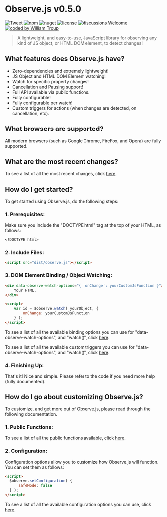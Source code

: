 # Observe.js v0.5.0

[![Tweet](https://img.shields.io/twitter/url/http/shields.io.svg?style=social)](https://twitter.com/intent/tweet?text=Observe.js%2C%20a%20free%20JavaScript%observe%builder&url=https://github.com/williamtroup/Observe.js&hashtags=javascript,html,observe)
[![npm](https://img.shields.io/badge/npmjs-v0.5.0-blue)](https://www.npmjs.com/package/jobserve.js)
[![nuget](https://img.shields.io/badge/nuget-v0.5.0-purple)](https://www.nuget.org/packages/jObserve.js/)
[![license](https://img.shields.io/badge/license-MIT-green)](https://github.com/williamtroup/Observe.js/blob/main/LICENSE.txt)
[![discussions Welcome](https://img.shields.io/badge/discussions-Welcome-red)](https://github.com/williamtroup/Observe.js/discussions)
[![coded by William Troup](https://img.shields.io/badge/coded_by-William_Troup-yellow)](https://github.com/williamtroup)

> A lightweight, and easy-to-use, JavaScript library for observing any kind of JS object, or HTML DOM element, to detect changes!


## What features does Observe.js have?

- Zero-dependencies and extremely lightweight!
- JS Object and HTML DOM Element watching!
- Watch for specific property changes!
- Cancellation and Pausing support!
- Full API available via public functions.
- Fully configurable!
- Fully configurable per watch!
- Custom triggers for actions (when changes are detected, on cancellation, etc).


## What browsers are supported?

All modern browsers (such as Google Chrome, FireFox, and Opera) are fully supported.


## What are the most recent changes?

To see a list of all the most recent changes, click [here](https://github.com/williamtroup/Observe.js/blob/main/docs/CHANGE_LOG.md).


## How do I get started?

To get started using Observe.js, do the following steps:

### 1. Prerequisites:

Make sure you include the "DOCTYPE html" tag at the top of your HTML, as follows:

```markdown
<!DOCTYPE html>
```

### 2. Include Files:

```markdown
<script src="dist/observe.js"></script>
```

### 3. DOM Element Binding / Object Watching:

```markdown
<div data-observe-watch-options="{ 'onChange': yourCustomJsFunction }">
    Your HTML.
</div>
```

```markdown
<script> 
    var id = $observe.watch( yourObject, {
        onChange: yourCustomJsFunction
    } );
</script>
```

To see a list of all the available binding options you can use for "data-observe-watch-options", and "watch()", click [here](https://github.com/williamtroup/Observe.js/blob/main/docs/binding/options/OPTIONS.md).

To see a list of all the available custom triggers you can use for "data-observe-watch-options", and "watch()", click [here](https://github.com/williamtroup/Observe.js/blob/main/docs/binding/options/CUSTOM_TRIGGERS.md).


### 4. Finishing Up:

That's it! Nice and simple. Please refer to the code if you need more help (fully documented).


## How do I go about customizing Observe.js?

To customize, and get more out of Observe.js, please read through the following documentation.


### 1. Public Functions:

To see a list of all the public functions available, click [here](https://github.com/williamtroup/Observe.js/blob/main/docs/PUBLIC_FUNCTIONS.md).


### 2. Configuration:

Configuration options allow you to customize how Observe.js will function.  You can set them as follows:

```markdown
<script> 
  $observe.setConfiguration( {
      safeMode: false
  } );
</script>
```

To see a list of all the available configuration options you can use, click [here](https://github.com/williamtroup/Observe.js/blob/main/docs/configuration/OPTIONS.md).
